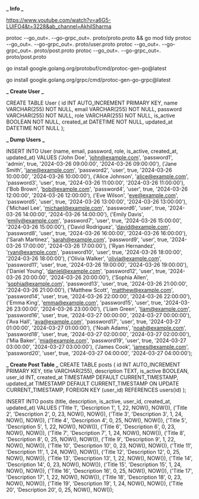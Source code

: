 **_ Info _**

https://www.youtube.com/watch?v=a6G5-LUlFO4&t=3228&ab_channel=AkhilSharma

protoc --go_out=. --go-grpc_out=. proto/proto.proto && go mod tidy
protoc --go_out=. --go-grpc_out=. proto/user.proto
protoc --go_out=. --go-grpc_out=. proto/post.proto
protoc --go_out=. --go-grpc_out=. proto/post.proto

go install google.golang.org/protobuf/cmd/protoc-gen-go@latest

go install google.golang.org/grpc/cmd/protoc-gen-go-grpc@latest

**_ Create User _**

CREATE TABLE User (
id INT AUTO_INCREMENT PRIMARY KEY,
name VARCHAR(255) NOT NULL,
email VARCHAR(255) NOT NULL,
password VARCHAR(255) NOT NULL,
role VARCHAR(255) NOT NULL,
is_active BOOLEAN NOT NULL,
created_at DATETIME NOT NULL,
updated_at DATETIME NOT NULL
);

**_ Dump Users _**

INSERT INTO User (name, email, password, role, is_active, created_at, updated_at) VALUES
('John Doe', 'john@example.com', 'password1', 'admin', true, '2024-03-26 09:00:00', '2024-03-26 09:00:00'),
('Jane Smith', 'jane@example.com', 'password2', 'user', true, '2024-03-26 10:00:00', '2024-03-26 10:00:00'),
('Alice Johnson', 'alice@example.com', 'password3', 'user', true, '2024-03-26 11:00:00', '2024-03-26 11:00:00'),
('Bob Brown', 'bob@example.com', 'password4', 'user', true, '2024-03-26 12:00:00', '2024-03-26 12:00:00'),
('Eve Wilson', 'eve@example.com', 'password5', 'user', true, '2024-03-26 13:00:00', '2024-03-26 13:00:00'),
('Michael Lee', 'michael@example.com', 'password6', 'user', true, '2024-03-26 14:00:00', '2024-03-26 14:00:00'),
('Emily Davis', 'emily@example.com', 'password7', 'user', true, '2024-03-26 15:00:00', '2024-03-26 15:00:00'),
('David Rodriguez', 'david@example.com', 'password8', 'user', true, '2024-03-26 16:00:00', '2024-03-26 16:00:00'),
('Sarah Martinez', 'sarah@example.com', 'password9', 'user', true, '2024-03-26 17:00:00', '2024-03-26 17:00:00'),
('Ryan Hernandez', 'ryan@example.com', 'password10', 'user', true, '2024-03-26 18:00:00', '2024-03-26 18:00:00'),
('Olivia Walker', 'olivia@example.com', 'password11', 'user', true, '2024-03-26 19:00:00', '2024-03-26 19:00:00'),
('Daniel Young', 'daniel@example.com', 'password12', 'user', true, '2024-03-26 20:00:00', '2024-03-26 20:00:00'),
('Sophia Allen', 'sophia@example.com', 'password13', 'user', true, '2024-03-26 21:00:00', '2024-03-26 21:00:00'),
('Matthew Scott', 'matthew@example.com', 'password14', 'user', true, '2024-03-26 22:00:00', '2024-03-26 22:00:00'),
('Emma King', 'emma@example.com', 'password15', 'user', true, '2024-03-26 23:00:00', '2024-03-26 23:00:00'),
('Liam Green', 'liam@example.com', 'password16', 'user', true, '2024-03-27 00:00:00', '2024-03-27 00:00:00'),
('Ava Hall', 'ava@example.com', 'password17', 'user', true, '2024-03-27 01:00:00', '2024-03-27 01:00:00'),
('Noah Adams', 'noah@example.com', 'password18', 'user', true, '2024-03-27 02:00:00', '2024-03-27 02:00:00'),
('Mia Baker', 'mia@example.com', 'password19', 'user', true, '2024-03-27 03:00:00', '2024-03-27 03:00:00'),
('James Cook', 'james@example.com', 'password20', 'user', true, '2024-03-27 04:00:00', '2024-03-27 04:00:00');

**_ Create Post Table _**
CREATE TABLE posts (
id INT AUTO_INCREMENT PRIMARY KEY,
title VARCHAR(255),
description TEXT,
is_active BOOLEAN,
user_id INT,
created_at TIMESTAMP DEFAULT CURRENT_TIMESTAMP,
updated_at TIMESTAMP DEFAULT CURRENT_TIMESTAMP ON UPDATE CURRENT_TIMESTAMP,
FOREIGN KEY (user_id) REFERENCES users(id)
);

INSERT INTO posts (title, description, is_active, user_id, created_at, updated_at)
VALUES
('Title 1', 'Description 1', 1, 22, NOW(), NOW()),
('Title 2', 'Description 2', 0, 23, NOW(), NOW()),
('Title 3', 'Description 3', 1, 24, NOW(), NOW()),
('Title 4', 'Description 4', 0, 25, NOW(), NOW()),
('Title 5', 'Description 5', 1, 22, NOW(), NOW()),
('Title 6', 'Description 6', 0, 23, NOW(), NOW()),
('Title 7', 'Description 7', 1, 24, NOW(), NOW()),
('Title 8', 'Description 8', 0, 25, NOW(), NOW()),
('Title 9', 'Description 9', 1, 22, NOW(), NOW()),
('Title 10', 'Description 10', 0, 23, NOW(), NOW()),
('Title 11', 'Description 11', 1, 24, NOW(), NOW()),
('Title 12', 'Description 12', 0, 25, NOW(), NOW()),
('Title 13', 'Description 13', 1, 22, NOW(), NOW()),
('Title 14', 'Description 14', 0, 23, NOW(), NOW()),
('Title 15', 'Description 15', 1, 24, NOW(), NOW()),
('Title 16', 'Description 16', 0, 25, NOW(), NOW()),
('Title 17', 'Description 17', 1, 22, NOW(), NOW()),
('Title 18', 'Description 18', 0, 23, NOW(), NOW()),
('Title 19', 'Description 19', 1, 24, NOW(), NOW()),
('Title 20', 'Description 20', 0, 25, NOW(), NOW());
